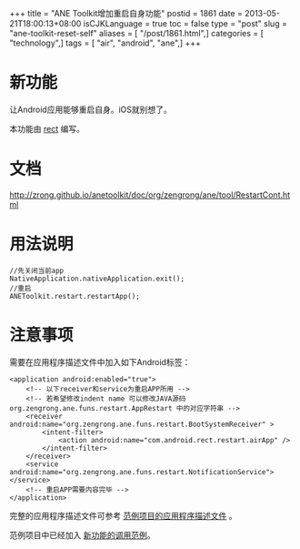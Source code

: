 +++
title = "ANE Toolkit增加重启自身功能"
postid = 1861
date = 2013-05-21T18:00:13+08:00
isCJKLanguage = true
toc = false
type = "post"
slug = "ane-toolkit-reset-self"
aliases = [ "/post/1861.html",]
categories = [ "technology",]
tags = [ "air", "android", "ane",]
+++


# 新功能

让Android应用能够重启自身。iOS就别想了。

本功能由 [rect](http://www.shadowkong.com/) 编写。

# 文档

<http://zrong.github.io/anetoolkit/doc/org/zengrong/ane/tool/RestartCont.html>

# 用法说明

``` {lang="Actionscript"}
//先关闭当前app
NativeApplication.nativeApplication.exit();
//重启
ANEToolkit.restart.restartApp();
```

# 注意事项

需要在应用程序描述文件中加入如下Android标签：

``` {lang="XML"}
<application android:enabled="true">
	<!-- 以下receiver和service为重启APP所用 -->
	<!-- 若希望修改indent name 可以修改JAVA源码 org.zengrong.ane.funs.restart.AppRestart 中的对应字符串 -->
	<receiver android:name="org.zengrong.ane.funs.restart.BootSystemReceiver" >
		<intent-filter>
			<action android:name="com.android.rect.restart.airApp" />
		</intent-filter>
	</receiver>
	<service android:name="org.zengrong.ane.funs.restart.NotificationService"></service>
	<!-- 重启APP需要内容完毕 -->
</application>
```

完整的应用程序描述文件可参考 [范例项目的应用程序描述文件](https://github.com/zrong/anetoolkit/blob/master/sample/src/ANEToolkitSample-app.xml) 。

范例项目中已经加入 [新功能的调用范例](https://github.com/zrong/anetoolkit/tree/master/sample)。
